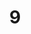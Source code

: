 ---
title: "9"
imageurl: "../src/content/assets/9.webp"
dwnurl: "https://imgs1.thamizhnation.org/9.jpg"
tags: ['thalaivar']
---